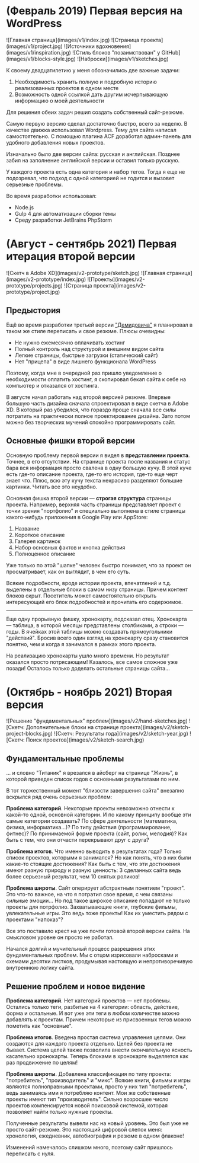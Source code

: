 # (Февраль 2019) Первая версия на WordPress

<gallery>
    ![Главная страница](images/v1/index.jpg)
    ![Страница проекта](images/v1/project.jpg)
    ![Источники вдохновения](images/v1/inspiration.jpg)
    ![Стиль блоков "позаимствован" у GitHub](images/v1/blocks-style.jpg)
    ![Наброски](images/v1/sketches.jpg)
</gallery>

К своему двадцатилетию у меня обозначились две важные задачи:

1. Необходимость хранить полную и подробную историю реализованных проектов в одном месте
2. Возможность одной ссылкой дать другим исчерпывающую информацию о моей деятельности

Для решения обеих задач решил создать собственный сайт-резюме.

Самую первую версию сделал достаточно быстро, всего за неделю.
В качестве движка использовал Wordpress. Тему для сайта написал самостоятельно.
С помощью плагина ACF доработал админ-панель для удобного добавления новых проектов.

Изначально было две версии сайта: русская и английская.
Позднее забил на заполнение английской версии и оставил только русскую.

У каждого проекта есть одна категория и набор тегов. Тогда я еще не подозревал,
что подход с одной категорией не годится и вызовет серьезные проблемы.

Во время разработки использовал:

* Node.js
* Gulp 4 для автоматизации сборки темы
* Среду разработки JetBrains PhpStorm

# (Август - сентябрь 2021) Первая итерация второй версии

<gallery>
    ![Скетч в Adobe XD](images/v2-prototype/sketch.jpg)
    ![Главная страница](images/v2-prototype/index.jpg)
    ![Проекты](images/v2-prototype/projects.jpg)
    ![Страница проекта](images/v2-prototype/project.jpg)
</gallery>

## Предыстория

Ещё во время разработки третьей версии ["Демидовича"](p:dodem) я планировал в таком же стиле
переписать и свое резюме. Плюсы очевидны:

* Не нужно ежемесячно оплачивать хостинг
* Полный контроль над структурой и внешним видом сайта
* Легкие страницы, быстрые загрузки (статический сайт)
* Нет "прицепа" в виде лишнего функционала WordPress

Поэтому, когда мне в очередной раз пришло уведомление о необходимости оплатить хостинг, я
скопировал бекап сайта к себе на компьютер и отказался от хостинга.

В августе начал работать над второй версией резюме.
Впервые большую часть дизайна сначала спроектировал в виде скетча в Adobe XD.
В который раз убедился, что гораздо проще сначала все силы потратить на
практически полное проектирование дизайна. Зато потом можно без творческих мучений
спокойно программировать сайт.

## Основные фишки второй версии

Основную проблему первой версии я видел в **представлении проекта**. Точнее, в его отсутствии.
На странице проекта после названия и статус бара вся информация просто свалена в одну
большую кучу. В этой куче есть где-то описание проекта, где-то его история, где-то еще черт знает что.
Плюс, всю эту кучу текста некрасиво разделяют большие картинки. Читать все это неудобно.

Основная фишка второй версии — **строгая структура** страницы проекта.
Например, верхняя часть страницы представляет проект с точки зрения "портфолио" и специально выполнена в стиле
страницы какого-нибудь приложения в Google Play или AppStore:

1. Название
2. Короткое описание
3. Галерея картинок
4. Набор основных фактов и кнопка действия
5. Полноценное описание

Уже только по этой "шапке" человек быстро понимает, что за проект он просматривает, как он выглядит, в чем его суть.

Всякие подробности, вроде истории проекта, впечатлений и т.д. выделены в отдельные блоки в самом низу страницы.
Причем контент блоков скрыт. Посетитель может самостоятельно открыть интересующий его блок подробностей и прочитать его содержимое.

---

Еще одну прорывную фишку, хронокарту, подсказал отец. Хронокарта — таблица, в которой месяцы представлены столбиками,
а строки — годы. В ячейках этой таблицы можно создавать прямоугольники "действий". Бросив всего один взгляд на хронокарту
сразу становится понятно, чем и когда я занимался в рамках этого проекта.

На реализацию хронокарты ушло много времени. Но результат оказался просто потрясающим!
Казалось, все самое сложное уже позади! Осталось только доделать остальные страницы сайта...

# (Октябрь - ноябрь 2021) Вторая версия

<gallery>
    ![Решение "фундаментальных" проблем](images/v2/hand-sketches.jpg)
    ![Скетч: Дополнительные блоки на странице проекта](images/v2/sketch-project-blocks.jpg)
    ![Скетч: Результаты года](images/v2/sketch-year.jpg)
    ![Скетч: Поиск проектов](images/v2/sketch-search.jpg)
</gallery>

## Фундаментальные проблемы

... и словно "Титаник" я врезался в айсберг на странице "Жизнь", в которой приведен список годов с основными результатами по ним.

В тот торжественный момент "близости завершения сайта" внезапно вскрылся ряд очень серьезных проблем:

**Проблема категорий**. Некоторые проекты невозможно отнести к какой-то одной, основной категории. И по какому принципу вообще эти самые категории создавать? По сфере деятельности (математика, физика, информатика...)? По типу действия (программирование, фитнес)? По принимаемой форме проекта (сайт, ролик, мелодия)? Как быть с тем, что они отчасти перекрывают друг с друга?

**Проблема итогов**. Что именно выводить в результатах года? Только список проектов, которыми я занимался? Но как понять, что в них были какие-то стоящие достижения? Как быть с тем, что эти достижения имеют разную природу и разную ценность: 3 сделанных сайта ведь более серьезный результат, чем 10 снятых роликов!

**Проблема широты**. Сайт оперирует абстрактным понятием "проект". Это что-то важное, на что я потратил свое время, с чем связаны сильные эмоции... Но под такое широкое описание попадают не только проекты для потрфолио.
Захватывающие книги, глубокие фильмы, увлекательные игры. Это ведь тоже проекты! Как их уместить рядом с проектами "напоказ"?

Все это поставило крест на уже почти готовой второй версии сайта. На смысловом уровне он просто не работал.

Начался долгий и мучительный процесс разрешения этих фундаментальных проблем.
Мы с отцом изрисовали набросками и схемами десятки листков, продумывая настоящую и непротиворечивую внутреннюю логику сайта.

## Решение проблем и новое видение

**Проблема категорий**. Нет категорий проектов — нет проблемы. Остались только теги, разбитые на 4 категории: область, действие, форма и остальные. И вот уже эти теги в любом количестве можно добавлять к проектам. Причем некоторые из присвоенных тегов можно пометить как "основные".

**Проблема итогов**. Введена простая система управления целями. Они создаются для каждого проекта отдельно. Целей без проекта не бывает. Система целей также позволила внести окончательную ясность касательно хронокарты. Теперь блоками в хронокарте выделяется как раз продвижение по целям!

**Проблема широты**. Добавлена классификация по типу проекта: "потребитель", "производитель" и "микс". Всякие книги, фильмы и игры являются полноправными проектами, просто у них тип "потребитель", ведь занимаясь ими я потребляю контент. Мои же собственные проекты имеют тип "производитель". Сильно возросшее число проектов компенсируется новой поисковой системой, которая позволяет найти только нужные проекты.

Полученные результаты вывели нас на новый уровень. Это был уже не просто сайт-резюме. Это настоящий цифровой слепок меня: хронология, ежедневник, автобиография и резюме в одном флаконе!

Изменений намечалось слишком много, поэтому сайт пришлось переписать с нуля.